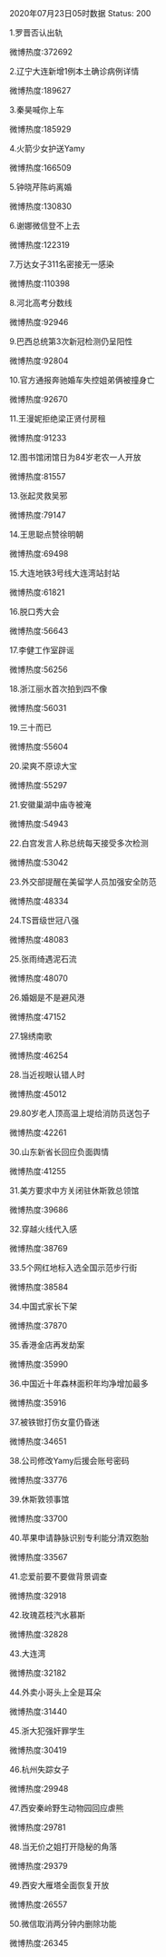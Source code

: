 2020年07月23日05时数据
Status: 200

1.罗晋否认出轨

微博热度:372692

2.辽宁大连新增1例本土确诊病例详情

微博热度:189627

3.秦昊喊你上车

微博热度:185929

4.火箭少女护送Yamy

微博热度:166509

5.钟晓芹陈屿离婚

微博热度:130830

6.谢娜微信登不上去

微博热度:122319

7.万达女子311名密接无一感染

微博热度:110398

8.河北高考分数线

微博热度:92946

9.巴西总统第3次新冠检测仍呈阳性

微博热度:92804

10.官方通报奔驰婚车失控姐弟俩被撞身亡

微博热度:92670

11.王漫妮拒绝梁正贤付房租

微博热度:91233

12.图书馆闭馆日为84岁老农一人开放

微博热度:81557

13.张起灵救吴邪

微博热度:79147

14.王思聪点赞徐明朝

微博热度:69498

15.大连地铁3号线大连湾站封站

微博热度:61821

16.脱口秀大会

微博热度:56643

17.李健工作室辟谣

微博热度:56256

18.浙江丽水首次拍到四不像

微博热度:56031

19.三十而已

微博热度:55604

20.梁爽不原谅大宝

微博热度:55297

21.安徽巢湖中庙寺被淹

微博热度:54943

22.白宫发言人称总统每天接受多次检测

微博热度:53042

23.外交部提醒在美留学人员加强安全防范

微博热度:48334

24.TS晋级世冠八强

微博热度:48083

25.张雨绮遇泥石流

微博热度:48070

26.婚姻是不是避风港

微博热度:47152

27.锦绣南歌

微博热度:46254

28.当近视眼认错人时

微博热度:45012

29.80岁老人顶高温上堤给消防员送包子

微博热度:42261

30.山东新省长回应负面舆情

微博热度:41255

31.美方要求中方关闭驻休斯敦总领馆

微博热度:39686

32.穿越火线代入感

微博热度:38769

33.5个网红地标入选全国示范步行街

微博热度:38584

34.中国式家长下架

微博热度:37870

35.香港金店再发劫案

微博热度:35990

36.中国近十年森林面积年均净增加最多

微博热度:35916

37.被铁锨打伤女童仍昏迷

微博热度:34651

38.公司修改Yamy后援会账号密码

微博热度:33776

39.休斯敦领事馆

微博热度:33700

40.苹果申请静脉识别专利能分清双胞胎

微博热度:33567

41.恋爱前要不要做背景调查

微博热度:32918

42.玫瑰荔枝汽水慕斯

微博热度:32828

43.大连湾

微博热度:32182

44.外卖小哥头上全是耳朵

微博热度:31440

45.浙大犯强奸罪学生

微博热度:30419

46.杭州失踪女子

微博热度:29948

47.西安秦岭野生动物园回应虐熊

微博热度:29781

48.当无价之姐打开隐秘的角落

微博热度:29379

49.西安大雁塔全面恢复开放

微博热度:26557

50.微信取消两分钟内删除功能

微博热度:26345

